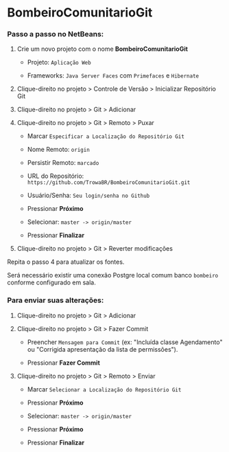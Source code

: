 # BombeiroComunitarioGit

### Passo a passo no NetBeans:

1. Crie um novo projeto com o nome **BombeiroComunitarioGit**

   * Projeto: `Aplicação Web`

   * Frameworks: `Java Server Faces` com `Primefaces` e `Hibernate`

1. Clique-direito no projeto > Controle de Versão > Inicializar Repositório Git

1. Clique-direito no projeto > Git > Adicionar

1. Clique-direito no projeto > Git > Remoto > Puxar

   * Marcar `Especificar a Localização do Repositório Git`

   * Nome Remoto: `origin`

   * Persistir Remoto: `marcado`

   * URL do Repositório: `https://github.com/TrowaBR/BombeiroComunitarioGit.git`

   * Usuário/Senha: `Seu login/senha no Github`

   * Pressionar **Próximo**

   * Selecionar: `master -> origin/master`

   * Pressionar **Finalizar**

1. Clique-direito no projeto > Git > Reverter modificações

Repita o passo 4 para atualizar os fontes.

Será necessário existir uma conexão Postgre local comum banco `bombeiro` conforme configurado em sala.

### Para enviar suas alterações:

1. Clique-direito no projeto > Git > Adicionar

1. Clique-direito no projeto > Git > Fazer Commit

   * Preencher `Mensagem para Commit` (ex: "Incluída classe Agendamento" ou "Corrigida apresentação da lista de permissões").

   * Pressionar **Fazer Commit**

1. Clique-direito no projeto > Git > Remoto > Enviar

   * Marcar `Selecionar a Localização do Repositório Git`

   * Pressionar **Próximo**

   * Selecionar: `master -> origin/master`

   * Pressionar **Próximo**

   * Pressionar **Finalizar**
